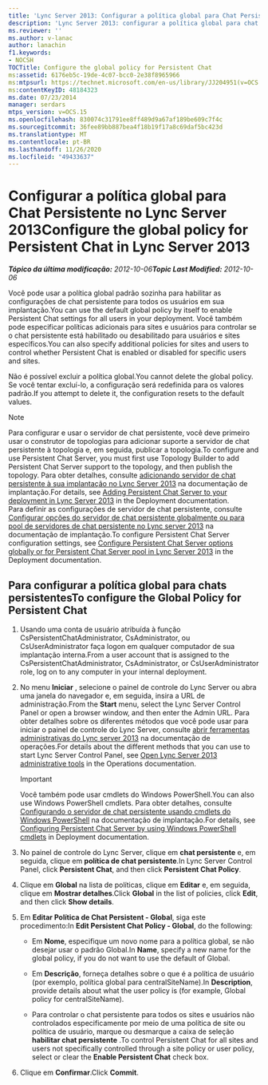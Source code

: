 ```yaml
---
title: 'Lync Server 2013: Configurar a política global para Chat Persistente'
description: 'Lync Server 2013: configurar a política global para chat persistente.'
ms.reviewer: ''
ms.author: v-lanac
author: lanachin
f1.keywords:
- NOCSH
TOCTitle: Configure the global policy for Persistent Chat
ms:assetid: 6176eb5c-19de-4c07-bcc0-2e38f8965966
ms:mtpsurl: https://technet.microsoft.com/en-us/library/JJ204951(v=OCS.15)
ms:contentKeyID: 48184323
ms.date: 07/23/2014
manager: serdars
mtps_version: v=OCS.15
ms.openlocfilehash: 830074c31791ee8ff489d9a67af189be609c7f4c
ms.sourcegitcommit: 36fee89bb887bea4f18b19f17a8c69daf5bc423d
ms.translationtype: MT
ms.contentlocale: pt-BR
ms.lasthandoff: 11/26/2020
ms.locfileid: "49433637"
---
```

# <a name="configure-the-global-policy-for-persistent-chat-in-lync-server-2013"></a><span data-ttu-id="c7412-103">Configurar a política global para Chat Persistente no Lync Server 2013</span><span class="sxs-lookup"><span data-stu-id="c7412-103">Configure the global policy for Persistent Chat in Lync Server 2013</span></span>

<div data-xmlns="http://www.w3.org/1999/xhtml">

<div class="topic" data-xmlns="http://www.w3.org/1999/xhtml" data-msxsl="urn:schemas-microsoft-com:xslt" data-cs="https://msdn.microsoft.com/">

<div data-asp="https://msdn2.microsoft.com/asp">



</div>

<div id="mainSection">

<div id="mainBody"><span data-ttu-id="c7412-104">

<span> </span></span><span class="sxs-lookup"><span data-stu-id="c7412-104">

<span> </span></span></span>

<span data-ttu-id="c7412-105">_**Tópico da última modificação:** 2012-10-06_</span><span class="sxs-lookup"><span data-stu-id="c7412-105">_**Topic Last Modified:** 2012-10-06_</span></span>

<span data-ttu-id="c7412-106">Você pode usar a política global padrão sozinha para habilitar as configurações de chat persistente para todos os usuários em sua implantação.</span><span class="sxs-lookup"><span data-stu-id="c7412-106">You can use the default global policy by itself to enable Persistent Chat settings for all users in your deployment.</span></span> <span data-ttu-id="c7412-107">Você também pode especificar políticas adicionais para sites e usuários para controlar se o chat persistente está habilitado ou desabilitado para usuários e sites específicos.</span><span class="sxs-lookup"><span data-stu-id="c7412-107">You can also specify additional policies for sites and users to control whether Persistent Chat is enabled or disabled for specific users and sites.</span></span>

<span data-ttu-id="c7412-108">Não é possível excluir a política global.</span><span class="sxs-lookup"><span data-stu-id="c7412-108">You cannot delete the global policy.</span></span> <span data-ttu-id="c7412-109">Se você tentar excluí-lo, a configuração será redefinida para os valores padrão.</span><span class="sxs-lookup"><span data-stu-id="c7412-109">If you attempt to delete it, the configuration resets to the default values.</span></span>

<div>


> [!NOTE]  
> <span data-ttu-id="c7412-110">Para configurar e usar o servidor de chat persistente, você deve primeiro usar o construtor de topologias para adicionar suporte a servidor de chat persistente à topologia e, em seguida, publicar a topologia.</span><span class="sxs-lookup"><span data-stu-id="c7412-110">To configure and use Persistent Chat Server, you must first use Topology Builder to add Persistent Chat Server support to the topology, and then publish the topology.</span></span> <span data-ttu-id="c7412-111">Para obter detalhes, consulte <A href="lync-server-2013-adding-persistent-chat-server-to-your-deployment.md">adicionando servidor de chat persistente à sua implantação no Lync Server 2013</A> na documentação de implantação.</span><span class="sxs-lookup"><span data-stu-id="c7412-111">For details, see <A href="lync-server-2013-adding-persistent-chat-server-to-your-deployment.md">Adding Persistent Chat Server to your deployment in Lync Server 2013</A> in the Deployment documentation.</span></span><BR><span data-ttu-id="c7412-112">Para definir as configurações de servidor de chat persistente, consulte <A href="lync-server-2013-configure-persistent-chat-server-options-globally-or-for-persistent-chat-server-pool.md">Configurar opções do servidor de chat persistente globalmente ou para pool de servidores de chat persistente no Lync server 2013</A> na documentação de implantação.</span><span class="sxs-lookup"><span data-stu-id="c7412-112">To configure Persistent Chat Server configuration settings, see <A href="lync-server-2013-configure-persistent-chat-server-options-globally-or-for-persistent-chat-server-pool.md">Configure Persistent Chat Server options globally or for Persistent Chat Server pool in Lync Server 2013</A> in the Deployment documentation.</span></span>



</div>

<div>

## <a name="to-configure-the-global-policy-for-persistent-chat"></a><span data-ttu-id="c7412-113">Para configurar a política global para chats persistentes</span><span class="sxs-lookup"><span data-stu-id="c7412-113">To configure the Global Policy for Persistent Chat</span></span>

1.  <span data-ttu-id="c7412-114">Usando uma conta de usuário atribuída à função CsPersistentChatAdministrator, CsAdministrator, ou CsUserAdministrator faça logon em qualquer computador de sua implantação interna.</span><span class="sxs-lookup"><span data-stu-id="c7412-114">From a user account that is assigned to the CsPersistentChatAdministrator, CsAdministrator, or CsUserAdministrator role, log on to any computer in your internal deployment.</span></span>

2.  <span data-ttu-id="c7412-115">No menu **Iniciar** , selecione o painel de controle do Lync Server ou abra uma janela do navegador e, em seguida, insira a URL de administração.</span><span class="sxs-lookup"><span data-stu-id="c7412-115">From the **Start** menu, select the Lync Server Control Panel or open a browser window, and then enter the Admin URL.</span></span> <span data-ttu-id="c7412-116">Para obter detalhes sobre os diferentes métodos que você pode usar para iniciar o painel de controle do Lync Server, consulte [abrir ferramentas administrativas do Lync server 2013](lync-server-2013-open-lync-server-administrative-tools.md) na documentação de operações.</span><span class="sxs-lookup"><span data-stu-id="c7412-116">For details about the different methods that you can use to start Lync Server Control Panel, see [Open Lync Server 2013 administrative tools](lync-server-2013-open-lync-server-administrative-tools.md) in the Operations documentation.</span></span>
    
    <div>
    

    > [!IMPORTANT]  
    > <span data-ttu-id="c7412-117">Você também pode usar cmdlets do Windows PowerShell.</span><span class="sxs-lookup"><span data-stu-id="c7412-117">You can also use Windows PowerShell cmdlets.</span></span> <span data-ttu-id="c7412-118">Para obter detalhes, consulte <A href="configuring-persistent-chat-server-by-using-windows-powershell-cmdlets.md">Configurando o servidor de chat persistente usando cmdlets do Windows PowerShell</A> na documentação de implantação.</span><span class="sxs-lookup"><span data-stu-id="c7412-118">For details, see <A href="configuring-persistent-chat-server-by-using-windows-powershell-cmdlets.md">Configuring Persistent Chat Server by using Windows PowerShell cmdlets</A> in Deployment documentation.</span></span>

    
    </div>

3.  <span data-ttu-id="c7412-119">No painel de controle do Lync Server, clique em **chat persistente** e, em seguida, clique em **política de chat persistente**.</span><span class="sxs-lookup"><span data-stu-id="c7412-119">In Lync Server Control Panel, click **Persistent Chat**, and then click **Persistent Chat Policy**.</span></span>

4.  <span data-ttu-id="c7412-120">Clique em **Global** na lista de políticas, clique em **Editar** e, em seguida, clique em **Mostrar detalhes**.</span><span class="sxs-lookup"><span data-stu-id="c7412-120">Click **Global** in the list of policies, click **Edit**, and then click **Show details**.</span></span>

5.  <span data-ttu-id="c7412-121">Em **Editar Política de Chat Persistent - Global**, siga este procedimento:</span><span class="sxs-lookup"><span data-stu-id="c7412-121">In **Edit Persistent Chat Policy - Global**, do the following:</span></span>
    
      - <span data-ttu-id="c7412-122">Em **Nome**, especifique um novo nome para a política global, se não desejar usar o padrão Global.</span><span class="sxs-lookup"><span data-stu-id="c7412-122">In **Name**, specify a new name for the global policy, if you do not want to use the default of Global.</span></span>
    
      - <span data-ttu-id="c7412-123">Em **Descrição**, forneça detalhes sobre o que é a política de usuário (por exemplo, política global para centralSiteName).</span><span class="sxs-lookup"><span data-stu-id="c7412-123">In **Description**, provide details about what the user policy is (for example, Global policy for centralSiteName).</span></span>
    
      - <span data-ttu-id="c7412-124">Para controlar o chat persistente para todos os sites e usuários não controlados especificamente por meio de uma política de site ou política de usuário, marque ou desmarque a caixa de seleção **habilitar chat persistente** .</span><span class="sxs-lookup"><span data-stu-id="c7412-124">To control Persistent Chat for all sites and users not specifically controlled through a site policy or user policy, select or clear the **Enable Persistent Chat** check box.</span></span>

6.  <span data-ttu-id="c7412-125">Clique em **Confirmar**.</span><span class="sxs-lookup"><span data-stu-id="c7412-125">Click **Commit**.</span></span>

<span data-ttu-id="c7412-126"></div>

</div>

<span> </span>

</div>

</div>

</span><span class="sxs-lookup"><span data-stu-id="c7412-126"></div>

</div>

<span> </span>

</div>

</div>

</span></span></div>

